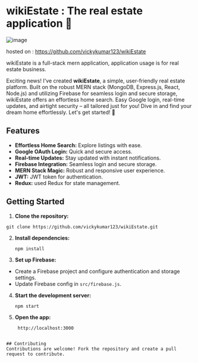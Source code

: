 # wikiEstate : The real estate application 🏡

![image](https://github.com/vickykumar123/wikiEstate/assets/41174782/530968c6-a90a-4b26-a8ad-a893c16ea2a3)

hosted on : https://github.com/vickykumar123/wikiEstate

wikiEstate is a full-stack mern application, application usage is for real estate business.

Exciting news! I've created **wikiEstate**, a simple, user-friendly real estate platform. Built on the robust MERN stack (MongoDB, Express.js, React, Node.js) and utilizing Firebase for seamless login and secure storage, wikiEstate offers an effortless home search. Easy Google login, real-time updates, and airtight security – all tailored just for you! Dive in and find your dream home effortlessly. Let's get started! 🌟

## Features
- **Effortless Home Search:** Explore listings with ease.
- **Google OAuth Login:** Quick and secure access.
- **Real-time Updates:** Stay updated with instant notifications.
- **Firebase Integration:** Seamless login and secure storage.
- **MERN Stack Magic:** Robust and responsive user experience.
- **JWT:** JWT token for authentication.
- **Redux:** used Redux for state management.
  

## Getting Started
1. **Clone the repository:**

```
git clone https://github.com/vickykumar123/wikiEstate.git
```
2. **Install dependencies:**
   ```
   npm install
   ```
3. **Set up Firebase:**
- Create a Firebase project and configure authentication and storage settings.
- Update Firebase config in `src/firebase.js`.

4. **Start the development server:**
   ```
   npm start
   ```
5. **Open the app:**
   ```
    http://localhost:3000
  ```

## Contributing
Contributions are welcome! Fork the repository and create a pull request to contribute.
